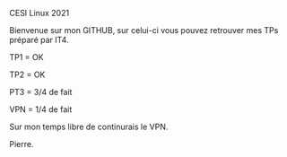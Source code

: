 CESI Linux 2021

Bienvenue sur mon GITHUB, sur celui-ci vous pouvez retrouver mes TPs préparé par IT4.

TP1 = OK

TP2 = OK

PT3 = 3/4 de fait

VPN = 1/4 de fait

Sur mon temps libre de continurais le VPN.

Pierre.
